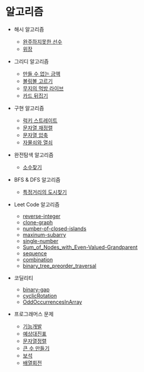 # 알고리즘

- 해시 알고리즘
  - [완주하지못한 선수]()
  - [위장]()

- 그리디 알고리즘
  - [만들 수 없는 금액]()
  - [볼링볼 고르기]()
  - [무지의 먹방 라이브]()
  - [카드 뒤집기]()

- 구현 알고리즘
  - [럭키 스트레이트]()
  - [문자열 재정렬]()
  - [문자열 압축]()
  - [자물쇠와 열쇠]()

- 완전탐색 알고리즘
  - [소수찾기]()

- BFS & DFS 알고리즘
  - [특정거리의 도시찾기]()

- Leet Code 알고리즘
  - [reverse-integer]()
  - [clone-graph]()
  - [number-of-closed-islands]()
  - [maxinum-subarry]()
  - [single-number]()
  - [Sum_of_Nodes_with_Even-Valued-Grandparent]()
  - [sequence]()
  - [combination]()
  - [binary_tree_preorder_traversal]()

- 코딜리티
  - [binary-gap](https://app.codility.com/c/run/training6WQTGN-TQU/)
  - [cyclicRotation](https://app.codility.com/c/run/trainingGGEPQN-GRT/)
  - [OddOccurrencesInArray](https://app.codility.com/c/run/trainingF7F4YJ-6EM/)
  
- 프로그래머스 문제
  - [기능개발]()
  - [예상대진표]()
  - [문자열정렬]()
  - [큰 수 만들기]()
  - [보석]()
  - [배열회전]()
  
